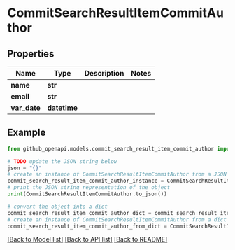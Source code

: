 # CommitSearchResultItemCommitAuthor


## Properties

Name | Type | Description | Notes
------------ | ------------- | ------------- | -------------
**name** | **str** |  | 
**email** | **str** |  | 
**var_date** | **datetime** |  | 

## Example

```python
from github_openapi.models.commit_search_result_item_commit_author import CommitSearchResultItemCommitAuthor

# TODO update the JSON string below
json = "{}"
# create an instance of CommitSearchResultItemCommitAuthor from a JSON string
commit_search_result_item_commit_author_instance = CommitSearchResultItemCommitAuthor.from_json(json)
# print the JSON string representation of the object
print(CommitSearchResultItemCommitAuthor.to_json())

# convert the object into a dict
commit_search_result_item_commit_author_dict = commit_search_result_item_commit_author_instance.to_dict()
# create an instance of CommitSearchResultItemCommitAuthor from a dict
commit_search_result_item_commit_author_from_dict = CommitSearchResultItemCommitAuthor.from_dict(commit_search_result_item_commit_author_dict)
```
[[Back to Model list]](../README.md#documentation-for-models) [[Back to API list]](../README.md#documentation-for-api-endpoints) [[Back to README]](../README.md)


